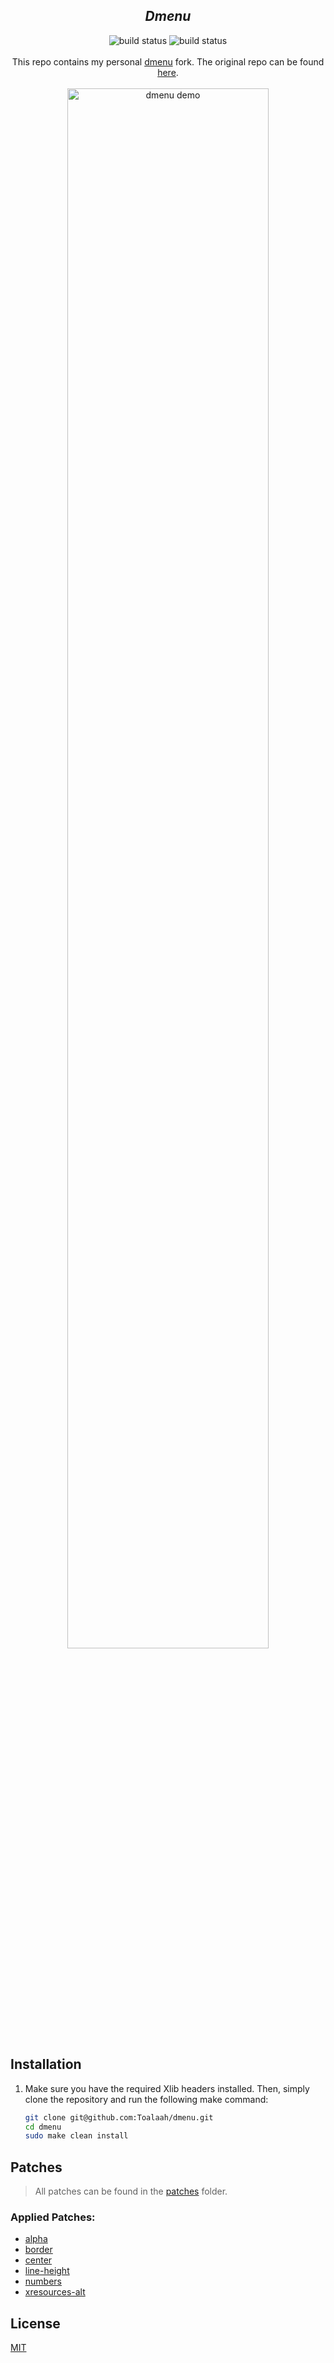 <h2 align="center"><i>Dmenu</i></h2>

<p align="center">
<img src="https://img.shields.io/github/workflow/status/toalaah/dmenu/Build?color=pink&logo=github&style=for-the-badge"
     alt="build status" />
<img src="https://img.shields.io/github/license/toalaah/dmenu?color=add8e6&style=for-the-badge"
     alt="build status" />
<br><br>
This repo contains my personal <a href="https://tools.suckless.org/dmenu">dmenu</a>
fork. The original repo can be found <a href="https://git.suckless.org/dmenu">here</a>.
<br><br>
<img src="https://user-images.githubusercontent.com/38653851/184620337-147e6930-77f7-4588-943e-e948ade0194e.png"
     alt="dmenu demo"
     style="width:80%;"/>
</p>

## Installation

1. Make sure you have the required Xlib headers installed. Then, simply clone
   the repository and run the following make command:

   ```bash
   git clone git@github.com:Toalaah/dmenu.git
   cd dmenu
   sudo make clean install
   ```

## Patches

> All patches can be found in the [patches](./patches) folder.

### Applied Patches:

- [alpha](https://tools.suckless.org/dmenu/patches/alpha/)
- [border](https://tools.suckless.org/dmenu/patches/border/)
- [center](https://tools.suckless.org/dmenu/patches/center/)
- [line-height](https://tools.suckless.org/dmenu/patches/line-height/)
- [numbers](https://tools.suckless.org/dmenu/patches/numbers/)
- [xresources-alt](https://tools.suckless.org/dmenu/patches/xresources-alt/)

## License

[MIT](./LICENSE)
